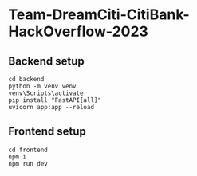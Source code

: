 # Team-DreamCiti-CitiBank-HackOverflow-2023

## Backend setup
```
cd backend
python -m venv venv
venv\Scripts\activate
pip install "FastAPI[all]"
uvicorn app:app --reload
```

## Frontend setup
```
cd frontend
npm i
npm run dev
```